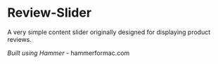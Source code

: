 Review-Slider
=============

A very simple content slider originally designed for displaying product reviews.

*Built using Hammer* - hammerformac.com
